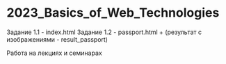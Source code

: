 # 2023_Basics_of_Web_Technologies

Задание 1.1 - index.html
Задание 1.2 - passport.html + (результат с изображениями - result_passport)

Работа на лекциях и семинарах


